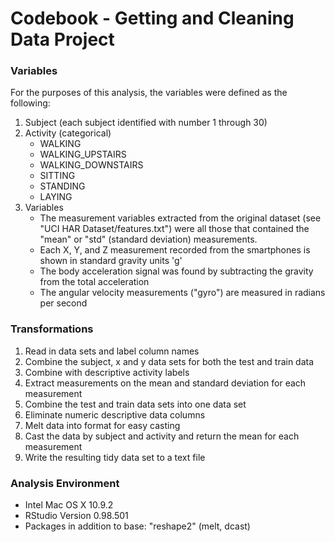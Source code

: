 Codebook - Getting and Cleaning Data Project
========================================================

### Variables
For the purposes of this analysis, the variables were defined as the following:

1.  Subject (each subject identified with number 1 through 30)
2.  Activity (categorical)
    * WALKING
    * WALKING_UPSTAIRS
    * WALKING_DOWNSTAIRS
    * SITTING
    * STANDING
    * LAYING
3. Variables
    * The measurement variables extracted from the original dataset (see "UCI HAR Dataset/features.txt") were all those that contained the "mean" or "std" (standard deviation) measurements.
    * Each X, Y, and Z measurement recorded from the smartphones is shown in standard gravity units 'g'
    * The body acceleration signal was found by subtracting the gravity from the total acceleration
    * The angular velocity measurements ("gyro") are measured in radians per second

### Transformations

1. Read in data sets and label column names
2. Combine the subject, x and y data sets for both the test and train data 
3. Combine with descriptive activity labels
4. Extract measurements on the mean and standard deviation for each measurement
5. Combine the test and train data sets into one data set
6. Eliminate numeric descriptive data columns
7. Melt data into format for easy casting
8. Cast the data by subject and activity and return the mean for each measurement
9. Write the resulting tidy data set to a text file

### Analysis Environment

* Intel Mac OS X 10.9.2
* RStudio Version 0.98.501
* Packages in addition to base: "reshape2" (melt, dcast)